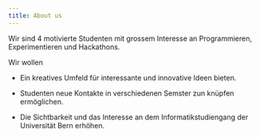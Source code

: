 ```yaml
---
title: About us
---
```


Wir sind 4 motivierte Studenten mit grossem Interesse an Programmieren, Experimentieren und Hackathons.

Wir wollen

- Ein kreatives Umfeld für interessante und innovative Ideen bieten.

- Studenten neue Kontakte in verschiedenen Semster zun knüpfen ermöglichen.

- Die Sichtbarkeit und das Interesse an dem Informatikstudiengang der Universität Bern erhöhen.